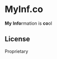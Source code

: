 # MyInf.co
<!-- 
**My** **Info**rmation in a **co**ugh
**My** **Info**rmation **co**re
**My** **Info**rmation **co**de
**My** **Info**rmation **co**sts
**My** **Info**rmation **co**ns
**My** **Info**rmation **co**ver
**My** **Info**rmation in **co**ntrol
**My** **Info**rmation to **co**ver
**My** **Info**rmation to **co**ver
-->
**My** **Info**rmation is **co**ol

## License

Proprietary
